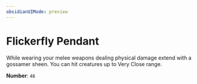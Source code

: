 ```yaml
---
obsidianUIMode: preview
---
```

# Flickerfly Pendant

While wearing your melee weapons dealing physical damage extend with a gossamer sheen. You can hit creatures up to Very Close range.

**Number**: `46`